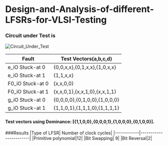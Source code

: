 # Design-and-Analysis-of-different-LFSRs-for-VLSI-Testing

### Circuit under Test is  
![Circuit_Under_Test](https://github.com/garimaa-goyal/Design-and-Analysis-of-different-LFSRs-for-VLSI-Testing/assets/57147709/d748aa97-aac8-4465-a961-0c3ad3ea1d50)

 | Fault | Test Vectors{a,b,c,d} |
| ------------- | ------------- |
| e_iO Stuck-at 0 | {0,0,x,x},{0,1,x,x},{1,0,x,x} |
| e_iO Stuck-at 1  |{1,1,x,x}  |
|F0_iO Stuck-at 0 | {x,x,0,0}|
|F0_iO Stuck-at 1 |{x,x,0,1},{x,x,1,0},{x,x,1,1}|
|g_iO Stuck-at 0 | {0,0,0,0},{0,1,0,0},{1,0,0,0}|
|g_iO Stuck-at 1| {1,1,0,1},{1,1,1,0},{1,1,1,1}|

#### Test vectors using Dominance: [{1,1,0,0},{0,0,0,1},{1,0,0,0},{0,1,0,0}].

###Results
|Type of LFSR| Number of clock cycles|
|------------|-----------------------|
|Primitive polynomial|12|
|Bit Swapping| 9|
|Bit Reversal|2|

